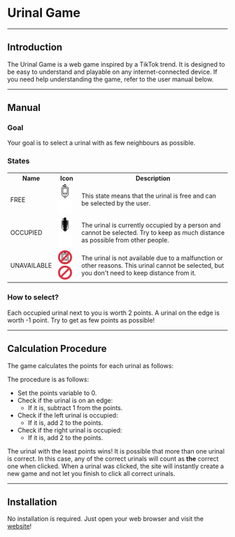 # Urinal Game

---

## Introduction

The Urinal Game is a web game inspired by a TikTok trend. It is designed to be easy to understand and playable on any internet-connected device. If you need help understanding the game, refer to the user manual below.

---

## Manual

### Goal
Your goal is to select a urinal with as few neighbours as possible.

### States
<table>
    <tr>
        <th>Name</th>
        <th>Icon</th>
        <th>Description</th>
    </tr>
    <tr>
        <td>FREE</td>
        <td><img src="./src/lightmode/urinal_free.png#gh-light-mode-only" width="32"><img src="./src/darkmode/urinal_free.png#gh-dark-mode-only" width="32"></td>
        <td>This state means that the urinal is free and can be selected by the user.</td>
    </tr>
    <tr>
        <td>OCCUPIED</td>
        <td><img src="./src/lightmode/urinal_occupied.png#gh-light-mode-only" width="32"><img src="./src/darkmode/urinal_occupied.png#gh-dark-mode-only" width="32"></td>
        <td>The urinal is currently occupied by a person and cannot be selected. Try to keep as much distance as possible from other people.</td>
    </tr>
    <tr>
        <td>UNAVAILABLE</td>
        <td><img src="./src/lightmode/urinal_unavailable.png#gh-light-mode-only" width="32"><img src="./src/darkmode/urinal_unavailable.png#gh-dark-mode-only" width="32"></td>
        <td>The urinal is not available due to a malfunction or other reasons. This urinal cannot be selected, but you don't need to keep distance from it.</td>
    </tr>
</table>

### How to select?
Each occupied urinal next to you is worth 2 points. A urinal on the edge is worth -1 point. Try to get as few points as possible!

---

## Calculation Procedure
The game calculates the points for each urinal as follows:

The procedure is as follows:

- Set the points variable to 0.
- Check if the urinal is on an edge:
    - If it is, subtract 1 from the points.
- Check if the left urinal is occupied:
    - If it is, add 2 to the points.
- Check if the right urinal is occupied:
    - If it is, add 2 to the points.

The urinal with the least points wins!
It is possible that more than one urinal is correct. In this case, any of the correct urinals will count as **the** correct one when clicked.
When a urinal was clicked, the site will instantly create a new game and not let you finish to click all correct urinals.

---

## Installation
No installation is required. Just open your web browser and visit the [website](https://urinalgame.netlify.app)!
